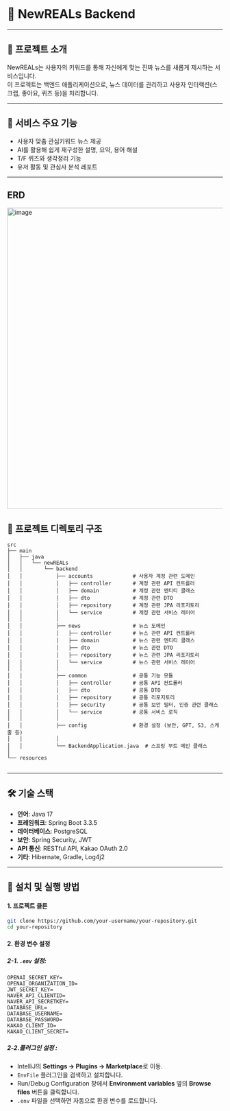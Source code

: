 # 📰 NewREALs Backend

---

## 📌 프로젝트 소개
NewREALs는 사용자의 키워드를 통해 자신에게 맞는 진짜 뉴스를 새롭게 제시하는 서비스입니다.  
이 프로젝트는 백엔드 애플리케이션으로, 뉴스 데이터를 관리하고 사용자 인터랙션(스크랩, 좋아요, 퀴즈 등)을 처리합니다.

---

## 🌟 서비스 주요 기능
- 사용자 맞춤 관심키워드 뉴스 제공
- AI를 활용해 쉽게 재구성한 설명, 요약, 용어 해설
- T/F 퀴즈와 생각정리 기능
- 유저 활동 및 관심사 분석 레포트
  

---
## ERD 
<img width="1258" height="702" alt="image" src="https://github.com/user-attachments/assets/ef9cc1ab-155e-4a9e-bcd8-dc2917423a3e" />




## 📂 프로젝트 디렉토리 구조

```plaintext
src
├── main
│   ├── java
│   │   └── newREALs
│   │       └── backend
│   │           ├── accounts             # 사용자 계정 관련 도메인
│   │           │   ├── controller       # 계정 관련 API 컨트롤러
│   │           │   ├── domain           # 계정 관련 엔티티 클래스
│   │           │   ├── dto              # 계정 관련 DTO
│   │           │   ├── repository       # 계정 관련 JPA 리포지토리
│   │           │   └── service          # 계정 관련 서비스 레이어
│   │           │
│   │           ├── news                 # 뉴스 도메인
│   │           │   ├── controller       # 뉴스 관련 API 컨트롤러
│   │           │   ├── domain           # 뉴스 관련 엔티티 클래스
│   │           │   ├── dto              # 뉴스 관련 DTO
│   │           │   ├── repository       # 뉴스 관련 JPA 리포지토리
│   │           │   └── service          # 뉴스 관련 서비스 레이어
│   │           │
│   │           ├── common               # 공통 기능 모듈
│   │           │   ├── controller       # 공통 API 컨트롤러
│   │           │   ├── dto              # 공통 DTO
│   │           │   ├── repository       # 공통 리포지토리
│   │           │   ├── security         # 공통 보안 필터, 인증 관련 클래스
│   │           │   └── service          # 공통 서비스 로직
│   │           │
│   │           ├── config               # 환경 설정 (보안, GPT, S3, 스케줄 등)
│   │           │
│   │           └── BackendApplication.java  # 스프링 부트 메인 클래스
│
└── resources
 

```

---

## 🛠️ 기술 스택
- **언어**: Java 17
- **프레임워크**: Spring Boot 3.3.5
- **데이터베이스**: PostgreSQL
- **보안**: Spring Security, JWT
- **API 통신**: RESTful API, Kakao OAuth 2.0
- **기타**: Hibernate, Gradle, Log4j2

---

## 🚀 설치 및 실행 방법

#### 1. 프로젝트 클론
```bash
git clone https://github.com/your-username/your-repository.git
cd your-repository
```

#### 2. 환경 변수 설정
##### 2-1. `.env` 설정:
```
OPENAI_SECRET_KEY=
OPENAI_ORGANIZATION_ID=
JWT_SECRET_KEY=
NAVER_API_CLIENTID=
NAVER_API_SECRETKEY=
DATABASE_URL=
DATABASE_USERNAME=
DATABASE_PASSWORD=
KAKAO_CLIENT_ID=
KAKAO_CLIENT_SECRET=
```
##### 2-2.플러그인 설정 :
- IntelliJ의 **Settings → Plugins → Marketplace**로 이동.
- `EnvFile` 플러그인을 검색하고 설치합니다.
- Run/Debug Configuration 창에서 **Environment variables** 옆의 **Browse files** 버튼을 클릭합니다.
- `.env` 파일을 선택하면 자동으로 환경 변수를 로드합니다.


